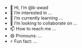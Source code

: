 - 👋 Hi, I’m @b-awad
- 👀 I’m interested in ...
- 🌱 I’m currently learning ...
- 💞️ I’m looking to collaborate on ...
- 📫 How to reach me ...
- 😄 Pronouns: ...
- ⚡ Fun fact: ...

<!---
b-awad/b-awad is a ✨ special ✨ repository because its `README.md` (this file) appears on your GitHub profile.
You can click the Preview link to take a look at your changes.
--->
